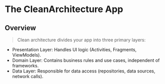 # The CleanArchitecture App<br>
## Overview
> Clean architecture divides your app into three primary layers:
- Presentation Layer: Handles UI logic (Activities, Fragments, ViewModels).
- Domain Layer: Contains business rules and use cases, independent of frameworks.
- Data Layer: Responsible for data access (repositories, data sources, network calls).
